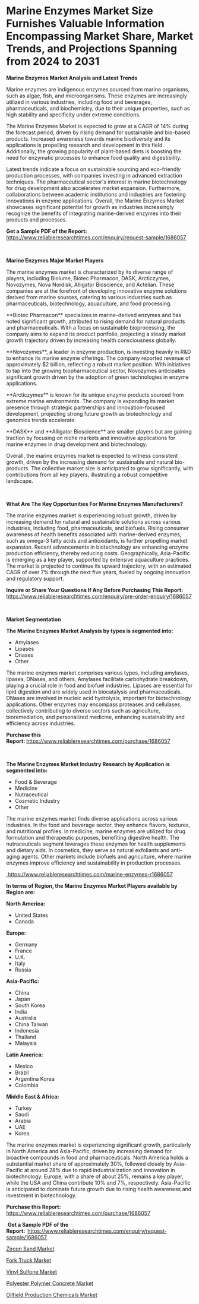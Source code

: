 <p><h1>Marine Enzymes Market Size Furnishes Valuable Information Encompassing Market Share, Market Trends, and Projections Spanning from 2024 to 2031</h1></p><p><strong>Marine Enzymes Market Analysis and Latest Trends</strong></p>
<p><p>Marine enzymes are indigenous enzymes sourced from marine organisms, such as algae, fish, and microorganisms. These enzymes are increasingly utilized in various industries, including food and beverages, pharmaceuticals, and biochemistry, due to their unique properties, such as high stability and specificity under extreme conditions. </p><p>The Marine Enzymes Market is expected to grow at a CAGR of 14% during the forecast period, driven by rising demand for sustainable and bio-based products. Increased awareness towards marine biodiversity and its applications is propelling research and development in this field. Additionally, the growing popularity of plant-based diets is boosting the need for enzymatic processes to enhance food quality and digestibility. </p><p>Latest trends indicate a focus on sustainable sourcing and eco-friendly production processes, with companies investing in advanced extraction techniques. The pharmaceutical sector's interest in marine biotechnology for drug development also accelerates market expansion. Furthermore, collaborations between academic institutions and industries are fostering innovations in enzyme applications. Overall, the Marine Enzymes Market showcases significant potential for growth as industries increasingly recognize the benefits of integrating marine-derived enzymes into their products and processes.</p></p>
<p><strong>Get a Sample PDF of the Report:&nbsp;</strong> <a href="https://www.reliableresearchtimes.com/enquiry/request-sample/1686057?utm_campaign=1347&utm_medium=2&utm_source=Github&utm_content=ia&utm_term=06102024&utm_id=marine-enzymes">https://www.reliableresearchtimes.com/enquiry/request-sample/1686057</a></p>
<p>&nbsp;</p>
<p><strong>Marine Enzymes Major Market Players</strong></p>
<p><p>The marine enzymes market is characterized by its diverse range of players, including Biolume, Biotec Pharmacon, DASK, Arcticzymes, Novozymes, Nova Nordisk, Alligator Bioscience, and Actelian. These companies are at the forefront of developing innovative enzyme solutions derived from marine sources, catering to various industries such as pharmaceuticals, biotechnology, aquaculture, and food processing.</p><p>**Biotec Pharmacon** specializes in marine-derived enzymes and has noted significant growth, attributed to rising demand for natural products and pharmaceuticals. With a focus on sustainable bioprocessing, the company aims to expand its product portfolio, projecting a steady market growth trajectory driven by increasing health consciousness globally.</p><p>**Novozymes**, a leader in enzyme production, is investing heavily in R&D to enhance its marine enzyme offerings. The company reported revenue of approximately $2 billion, reflecting a robust market position. With initiatives to tap into the growing biopharmaceutical sector, Novozymes anticipates significant growth driven by the adoption of green technologies in enzyme applications.</p><p>**Arcticzymes** is known for its unique enzyme products sourced from extreme marine environments. The company is expanding its market presence through strategic partnerships and innovation-focused development, projecting strong future growth as biotechnology and genomics trends accelerate.</p><p>**DASK** and **Alligator Bioscience** are smaller players but are gaining traction by focusing on niche markets and innovative applications for marine enzymes in drug development and biotechnology.</p><p>Overall, the marine enzymes market is expected to witness consistent growth, driven by the increasing demand for sustainable and natural bio-products. The collective market size is anticipated to grow significantly, with contributions from all key players, illustrating a robust competitive landscape.</p></p>
<p>&nbsp;</p>
<p><strong>What Are The Key Opportunities For Marine Enzymes Manufacturers?</strong></p>
<p><p>The marine enzymes market is experiencing robust growth, driven by increasing demand for natural and sustainable solutions across various industries, including food, pharmaceuticals, and biofuels. Rising consumer awareness of health benefits associated with marine-derived enzymes, such as omega-3 fatty acids and antioxidants, is further propelling market expansion. Recent advancements in biotechnology are enhancing enzyme production efficiency, thereby reducing costs. Geographically, Asia-Pacific is emerging as a key player, supported by extensive aquaculture practices. The market is projected to continue its upward trajectory, with an estimated CAGR of over 7% through the next five years, fueled by ongoing innovation and regulatory support.</p></p>
<p><strong>Inquire or Share Your Questions If Any Before Purchasing This Report:</strong> <a href="https://www.reliableresearchtimes.com/enquiry/pre-order-enquiry/1686057?utm_campaign=1347&utm_medium=2&utm_source=Github&utm_content=ia&utm_term=06102024&utm_id=marine-enzymes">https://www.reliableresearchtimes.com/enquiry/pre-order-enquiry/1686057</a></p>
<p>&nbsp;</p>
<p><strong>Market Segmentation</strong></p>
<p><strong>The Marine Enzymes Market Analysis by types is segmented into:</strong></p>
<p><ul><li>Amylases</li><li>Lipases</li><li>Dnases</li><li>Other</li></ul></p>
<p><p>The marine enzymes market comprises various types, including amylases, lipases, DNases, and others. Amylases facilitate carbohydrate breakdown, playing a crucial role in food and biofuel industries. Lipases are essential for lipid digestion and are widely used in biocatalysis and pharmaceuticals. DNases are involved in nucleic acid hydrolysis, important for biotechnology applications. Other enzymes may encompass proteases and cellulases, collectively contributing to diverse sectors such as agriculture, bioremediation, and personalized medicine, enhancing sustainability and efficiency across industries.</p></p>
<p><strong>Purchase this Report:&nbsp;</strong><a href="https://www.reliableresearchtimes.com/purchase/1686057?utm_campaign=1347&utm_medium=2&utm_source=Github&utm_content=ia&utm_term=06102024&utm_id=marine-enzymes">https://www.reliableresearchtimes.com/purchase/1686057</a></p>
<p>&nbsp;</p>
<p><strong>The Marine Enzymes Market Industry Research by Application is segmented into:</strong></p>
<p><ul><li>Food & Beverage</li><li>Medicine</li><li>Nutraceutical</li><li>Cosmetic Industry</li><li>Other</li></ul></p>
<p><p>The marine enzymes market finds diverse applications across various industries. In the food and beverage sector, they enhance flavors, textures, and nutritional profiles. In medicine, marine enzymes are utilized for drug formulation and therapeutic purposes, benefiting digestive health. The nutraceuticals segment leverages these enzymes for health supplements and dietary aids. In cosmetics, they serve as natural exfoliants and anti-aging agents. Other markets include biofuels and agriculture, where marine enzymes improve efficiency and sustainability in production processes.</p></p>
<p><a href="https://www.reliableresearchtimes.com/marine-enzymes-r1686057?utm_campaign=1347&utm_medium=2&utm_source=Github&utm_content=ia&utm_term=06102024&utm_id=marine-enzymes">&nbsp;https://www.reliableresearchtimes.com/marine-enzymes-r1686057</a></p>
<p><strong>In terms of Region, the Marine Enzymes Market Players available by Region are:</strong></p>
<p>
    <p> <strong> North America: </strong>
        <ul>
            <li>United States</li>
            <li>Canada</li>
        </ul>
        </p> 
    <p> <strong> Europe: </strong>
        <ul>
            <li>Germany</li>
            <li>France</li>
            <li>U.K.</li>
            <li>Italy</li>
            <li>Russia</li>
        </ul>
        </p> 
    <p> <strong> Asia-Pacific: </strong>
        <ul>
            <li>China</li>
            <li>Japan</li>
            <li>South Korea</li>
            <li>India</li>
            <li>Australia</li>
            <li>China Taiwan</li>
            <li>Indonesia</li>
            <li>Thailand</li>
            <li>Malaysia</li>
        </ul>
        </p> 
    <p> <strong> Latin America: </strong>
        <ul>
            <li>Mexico</li>
            <li>Brazil</li>
            <li>Argentina Korea</li>
            <li>Colombia</li>
        </ul>
        </p> 
    <p> <strong> Middle East & Africa: </strong>
        <ul>
            <li>Turkey</li>
            <li>Saudi</li>
            <li>Arabia</li>
            <li>UAE</li>
            <li>Korea</li>
        </ul>
    </p>
    </p>
<p><p>The marine enzymes market is experiencing significant growth, particularly in North America and Asia-Pacific, driven by increasing demand for bioactive compounds in food and pharmaceuticals. North America holds a substantial market share of approximately 30%, followed closely by Asia-Pacific at around 28% due to rapid industrialization and innovation in biotechnology. Europe, with a share of about 25%, remains a key player, while the USA and China contribute 10% and 7%, respectively. Asia-Pacific is anticipated to dominate future growth due to rising health awareness and investment in biotechnology.</p></p>
<p><strong>Purchase this Report: </strong><a href="https://www.reliableresearchtimes.com/purchase/1686057?utm_campaign=1347&utm_medium=2&utm_source=Github&utm_content=ia&utm_term=06102024&utm_id=marine-enzymes">https://www.reliableresearchtimes.com/purchase/1686057</a></p>
<p>&nbsp;<strong>Get a Sample PDF of the Report:&nbsp;&nbsp;</strong><a href="https://www.reliableresearchtimes.com/enquiry/request-sample/1686057?utm_campaign=1347&utm_medium=2&utm_source=Github&utm_content=ia&utm_term=06102024&utm_id=marine-enzymes">https://www.reliableresearchtimes.com/enquiry/request-sample/1686057</a></p>
<p><strong></strong></p>
<p><p><a href="https://www.linkedin.com/pulse/digital-transformation-zircon-sand-industry-market-opportunities-ar3xe?utm_campaign=1347&utm_medium=2&utm_source=Github&utm_content=ia&utm_term=06102024&utm_id=marine-enzymes">Zircon Sand Market</a></p><p><a href="https://www.linkedin.com/pulse/fork-truck-industry-sector-new-technologies-market-impact-6xffe?utm_campaign=1347&utm_medium=2&utm_source=Github&utm_content=ia&utm_term=06102024&utm_id=marine-enzymes">Fork Truck Market</a></p><p><a href="https://www.linkedin.com/pulse/global-vinyl-sulfone-market-opportunities-forecast-period-z01de?utm_campaign=1347&utm_medium=2&utm_source=Github&utm_content=ia&utm_term=06102024&utm_id=marine-enzymes">Vinyl Sulfone Market</a></p><p><a href="https://www.linkedin.com/pulse/polyester-polymer-concrete-revenue-growth-report-2024-vzjee?utm_campaign=1347&utm_medium=2&utm_source=Github&utm_content=ia&utm_term=06102024&utm_id=marine-enzymes">Polyester Polymer Concrete Market</a></p><p><a href="https://www.linkedin.com/pulse/evolution-oilfield-production-chemicals-market-key-shifts-h4fre?utm_campaign=1347&utm_medium=2&utm_source=Github&utm_content=ia&utm_term=06102024&utm_id=marine-enzymes">Oilfield Production Chemicals Market</a></p></p>